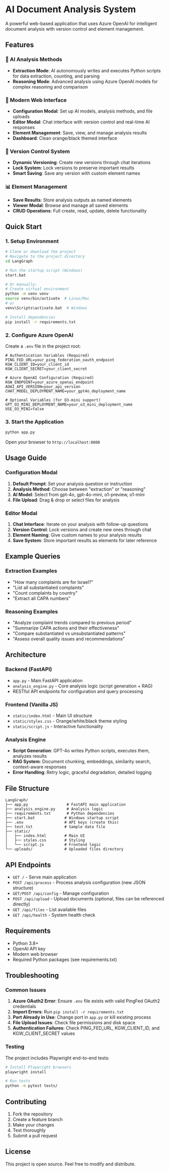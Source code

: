 # AI Document Analysis System

A powerful web-based application that uses Azure OpenAI for intelligent document analysis with version control and element management.

## Features

### 🤖 AI Analysis Methods
- **Extraction Mode**: AI autonomously writes and executes Python scripts for data extraction, counting, and parsing
- **Reasoning Mode**: Advanced analysis using Azure OpenAI models for complex reasoning and comparison

### 🎨 Modern Web Interface
- **Configuration Modal**: Set up AI models, analysis methods, and file uploads
- **Editor Modal**: Chat interface with version control and real-time AI responses
- **Element Management**: Save, view, and manage analysis results
- **Dashboard**: Clean orange/black themed interface

### 🔄 Version Control System
- **Dynamic Versioning**: Create new versions through chat iterations
- **Lock System**: Lock versions to preserve important results
- **Smart Saving**: Save any version with custom element names

### 📊 Element Management
- **Save Results**: Store analysis outputs as named elements
- **Viewer Modal**: Browse and manage all saved elements
- **CRUD Operations**: Full create, read, update, delete functionality

## Quick Start

### 1. Setup Environment
```bash
# Clone or download the project
# Navigate to the project directory
cd LangGraph

# Run the startup script (Windows)
start.bat

# Or manually:
# Create virtual environment
python -m venv venv
source venv/bin/activate  # Linux/Mac
# or
venv\Scripts\activate.bat  # Windows

# Install dependencies
pip install -r requirements.txt
```

### 2. Configure Azure OpenAI
Create a `.env` file in the project root:
```
# Authentication Variables (Required)
PING_FED_URL=your_ping_federation_oauth_endpoint
KGW_CLIENT_ID=your_client_id
KGW_CLIENT_SECRET=your_client_secret

# Azure OpenAI Configuration (Required)
KGW_ENDPOINT=your_azure_openai_endpoint
AOAI_API_VERSION=your_api_version
CHAT_MODEL_DEPLOYMENT_NAME=your_gpt4o_deployment_name

# Optional Variables (for O3-mini support)
GPT_O3_MINI_DEPLOYMENT_NAME=your_o3_mini_deployment_name
USE_O3_MINI=false
```

### 3. Start the Application
```bash
python app.py
```

Open your browser to `http://localhost:8000`

## Usage Guide

### Configuration Modal
1. **Default Prompt**: Set your analysis question or instruction
2. **Analysis Method**: Choose between "extraction" or "reasoning"
3. **AI Model**: Select from gpt-4o, gpt-4o-mini, o1-preview, o1-mini
4. **File Upload**: Drag & drop or select files for analysis

### Editor Modal
1. **Chat Interface**: Iterate on your analysis with follow-up questions
2. **Version Control**: Lock versions and create new ones through chat
3. **Element Naming**: Give custom names to your analysis results
4. **Save System**: Store important results as elements for later reference

## Example Queries

### Extraction Examples
- "How many complaints are for Israel?"
- "List all substantiated complaints"
- "Count complaints by country" 
- "Extract all CAPA numbers"

### Reasoning Examples
- "Analyze complaint trends compared to previous period"
- "Summarize CAPA actions and their effectiveness"
- "Compare substantiated vs unsubstantiated patterns"
- "Assess overall quality issues and recommendations"

## Architecture

### Backend (FastAPI)
- `app.py` - Main FastAPI application
- `analysis_engine.py` - Core analysis logic (script generation + RAG)
- RESTful API endpoints for configuration and query processing

### Frontend (Vanilla JS)
- `static/index.html` - Main UI structure
- `static/styles.css` - Orange/white/black theme styling
- `static/script.js` - Interactive functionality

### Analysis Engine
- **Script Generation**: GPT-4o writes Python scripts, executes them, analyzes results
- **RAG System**: Document chunking, embeddings, similarity search, context-aware responses
- **Error Handling**: Retry logic, graceful degradation, detailed logging

## File Structure
```
LangGraph/
├── app.py                 # FastAPI main application
├── analysis_engine.py     # Analysis logic
├── requirements.txt       # Python dependencies
├── start.bat             # Windows startup script
├── .env                  # API keys (create this)
├── test.txt              # Sample data file
├── static/
│   ├── index.html        # Main UI
│   ├── styles.css        # Styling
│   └── script.js         # Frontend logic
└── uploads/              # Uploaded files directory
```

## API Endpoints

- `GET /` - Serve main application
- `POST /api/process` - Process analysis configuration (new JSON structure)
- `GET/POST /api/config` - Manage configuration
- `POST /api/upload` - Upload documents (optional, files can be referenced directly)
- `GET /api/files` - List available files
- `GET /api/health` - System health check

## Requirements

- Python 3.8+
- OpenAI API key
- Modern web browser
- Required Python packages (see requirements.txt)

## Troubleshooting

### Common Issues
1. **Azure OAuth2 Error**: Ensure `.env` file exists with valid PingFed OAuth2 credentials
2. **Import Errors**: Run `pip install -r requirements.txt`
3. **Port Already in Use**: Change port in `app.py` or kill existing process
4. **File Upload Issues**: Check file permissions and disk space
5. **Authentication Failures**: Check PING_FED_URL, KGW_CLIENT_ID, and KGW_CLIENT_SECRET values

### Testing
The project includes Playwright end-to-end tests:
```bash
# Install Playwright browsers
playwright install

# Run tests
python -m pytest tests/
```

## Contributing

1. Fork the repository
2. Create a feature branch
3. Make your changes
4. Test thoroughly
5. Submit a pull request

## License

This project is open source. Feel free to modify and distribute.
